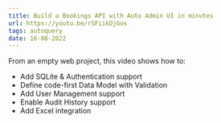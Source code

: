 ```yaml
---
title: Build a Bookings API with Auto Admin UI in minutes
url: https://youtu.be/rSFiikDjGos
tags: autoquery
date: 16-08-2022
---
```


From an empty web project, this video shows how to:
- Add SQLite & Authentication support
- Define code-first Data Model with Validation
- Add User Management support
- Enable Audit History support
- Add Excel integration